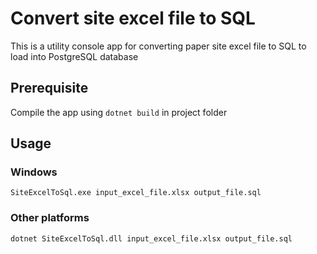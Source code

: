 # Convert site excel file to SQL

This is a utility console app for converting paper site excel file to SQL to load into PostgreSQL database

## Prerequisite

Compile the app using `dotnet build` in project folder

## Usage

### Windows

`SiteExcelToSql.exe input_excel_file.xlsx output_file.sql`

### Other platforms

`dotnet SiteExcelToSql.dll input_excel_file.xlsx output_file.sql`